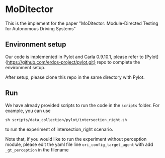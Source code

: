 # MoDitector

This is the implement for the paper "MoDitector: Module-Directed Testing for Autonomous Driving Systems"

## Environment setup

Our code is implemented in Pylot and Carla 0.9.10.1, please refer to [Pylot]{https://github.com/erdos-project/pylot.git} repo to complete the environment setup.

After setup, please clone this repo in the same directory with Pylot.

## Run

We have already provided scripts to run the code in the `scripts` folder.
For example, you can use

`sh scripts/data_collection/pylot/intersection_right.sh`

to run the experiment of intersection_right scenario.


Note that, if you would like to run the experiment without perception module, please edit the yaml file line 
`ori_config_target_agent` with add `_gt_perception` in the filename